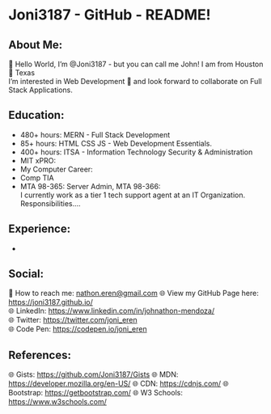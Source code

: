 # Joni3187 - GitHub - README!

## About Me:
 👋 Hello World, I’m @Joni3187 - but you can call me John! I am from Houston 🤠 Texas  <br>
 I’m interested in Web Development 👀 and look forward to collaborate on Full Stack Applications. <br>
 
 ## Education:
 - 480+ hours: MERN - Full Stack Development 
 - 85+ hours:  HTML CSS JS - Web Development Essentials. <br>
 - 400+ hours: ITSA - Information Technology Security & Administration <br>
 - MIT xPRO: 
 - My Computer Career:
 - Comp TIA <br>
 - MTA 98-365: Server Admin, MTA 98-366: <br>
 I currently work as a tier 1 tech support agent at an IT Organization. Responsibilities....
 
 ## Experience:
 - 
 
<!--  •	Networking I
o	220-1001 CompTIA A+ Core 1
o	98-367 MTA Security Fundamentals

•	Computer & Security
o	220-1002 CompTIA A+ Core 2

•	Operating Systems
o	98-365 MTA Server Administration Fundamentals
o	010-160 Linux Essentials

•	Server I
o	SK0-004 CompTIA Server+

•	Security I
o	SY0-501 CompTIA Security+

•	Net & Security I
o	98-366 MTA Networking Fundamentals
o	N10-007 Network+
 -->
 
 ## Social:
 📧 How to reach me: nathon.eren@gmail.com
 🌐 View my GitHub Page here: https://joni3187.github.io/ <br>
 🌐 LinkedIn: https://www.linkedin.com/in/johnathon-mendoza/ <br>
 🌐 Twitter: https://twitter.com/joni_eren <br>
 🌐 Code Pen: https://codepen.io/joni_eren <br>

## References: 
 🌐 Gists: https://github.com/Joni3187/Gists
 🌐 MDN: https://developer.mozilla.org/en-US/
 🌐 CDN: https://cdnjs.com/ 
 🌐 Bootstrap: https://getbootstrap.com/ 
 🌐 W3 Schools: https://www.w3schools.com/ 



<!-- Joni3187/Joni3187 is a ✨ special ✨ repository because its `README.md` (this file) appears on your GitHub profile. You can click the Preview link to take a look at your changes. -->
